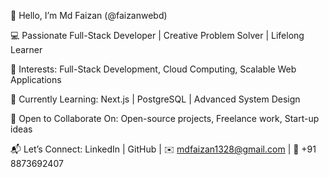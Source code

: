 👋 Hello, I’m Md Faizan (@faizanwebd)

💻 Passionate Full-Stack Developer | Creative Problem Solver | Lifelong Learner

🚀 Interests: Full-Stack Development, Cloud Computing, Scalable Web Applications

🌱 Currently Learning: Next.js | PostgreSQL | Advanced System Design

🤝 Open to Collaborate On: Open-source projects, Freelance work, Start-up ideas

📬 Let’s Connect:
LinkedIn | GitHub | ✉️ mdfaizan1328@gmail.com | 📱 +91 8873692407
